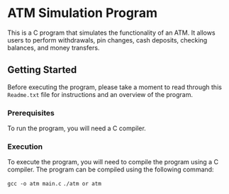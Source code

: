# ATM Simulation Program
This is a C program that simulates the functionality of an ATM. It allows users to perform withdrawals, pin changes, cash deposits, checking balances, and money transfers.

## Getting Started

Before executing the program, please take a moment to read through this `Readme.txt` file for instructions and an overview of the program.

### Prerequisites

To run the program, you will need a C compiler.

### Execution

To execute the program, you will need to compile the program using a C compiler. The program can be compiled using the following command:

`gcc -o atm main.c`
`./atm or atm`